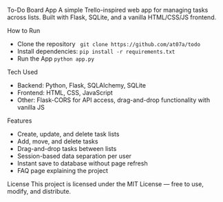 To-Do Board App
A simple Trello-inspired web app for managing tasks across lists.
Built with Flask, SQLite, and a vanilla HTML/CSS/JS frontend.

How to Run
- Clone the repository
``` git clone https://github.com/at07a/todo```
-  Install dependencies:
```pip install -r requirements.txt```
- Run the App
```python app.py```



Tech Used
- Backend: Python, Flask, SQLAlchemy, SQLite
- Frontend: HTML, CSS, JavaScript
- Other: Flask-CORS for API access, drag-and-drop functionality with vanilla JS

Features
- Create, update, and delete task lists
- Add, move, and delete tasks
- Drag-and-drop tasks between lists
- Session-based data separation per user
- Instant save to database without page refresh
- FAQ page explaining the project

License
This project is licensed under the MIT License — free to use, modify, and distribute.
